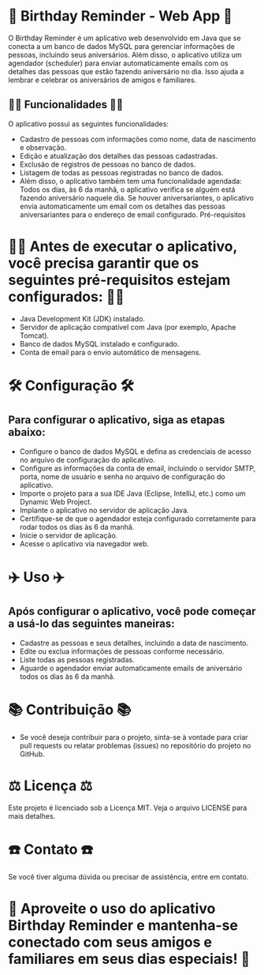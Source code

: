# 🥳 Birthday Reminder - Web App 🥳 
O Birthday Reminder é um aplicativo web desenvolvido em Java que se conecta a um banco de dados MySQL para gerenciar informações de pessoas, incluindo seus aniversários. Além disso, o aplicativo utiliza um agendador (scheduler) para enviar automaticamente emails com os detalhes das pessoas que estão fazendo aniversário no dia. Isso ajuda a lembrar e celebrar os aniversários de amigos e familiares.

## 🕵️‍♂️ Funcionalidades 🕵️‍♂️
O aplicativo possui as seguintes funcionalidades:

* Cadastro de pessoas com informações como nome, data de nascimento e observação.
* Edição e atualização dos detalhes das pessoas cadastradas.
* Exclusão de registros de pessoas no banco de dados.
* Listagem de todas as pessoas registradas no banco de dados.
* Além disso, o aplicativo também tem uma funcionalidade agendada:
Todos os dias, às 6 da manhã, o aplicativo verifica se alguém está fazendo aniversário naquele dia.
Se houver aniversariantes, o aplicativo envia automaticamente um email com os detalhes das pessoas aniversariantes para o endereço de email configurado.
Pré-requisitos


# 🧑‍🔧 Antes de executar o aplicativo, você precisa garantir que os seguintes pré-requisitos estejam configurados: 🧑‍🔧

- Java Development Kit (JDK) instalado.
- Servidor de aplicação compatível com Java (por exemplo, Apache Tomcat).
- Banco de dados MySQL instalado e configurado.
- Conta de email para o envio automático de mensagens.


# 🛠 Configuração 🛠
## Para configurar o aplicativo, siga as etapas abaixo:
- Configure o banco de dados MySQL e defina as credenciais de acesso no arquivo de configuração do aplicativo.
- Configure as informações da conta de email, incluindo o servidor SMTP, porta, nome de usuário e senha no arquivo de configuração do aplicativo.
- Importe o projeto para a sua IDE Java (Eclipse, IntelliJ, etc.) como um Dynamic Web Project.
- Implante o aplicativo no servidor de aplicação Java.
- Certifique-se de que o agendador esteja configurado corretamente para rodar todos os dias às 6 da manhã.
- Inicie o servidor de aplicação.
- Acesse o aplicativo via navegador web.

# ✈️ Uso ✈️
## Após configurar o aplicativo, você pode começar a usá-lo das seguintes maneiras:

- Cadastre as pessoas e seus detalhes, incluindo a data de nascimento.
- Edite ou exclua informações de pessoas conforme necessário.
- Liste todas as pessoas registradas.
- Aguarde o agendador enviar automaticamente emails de aniversário todos os dias às 6 da manhã.

# 📚 Contribuição 📚
- Se você deseja contribuir para o projeto, sinta-se à vontade para criar pull requests ou relatar problemas (issues) no repositório do projeto no GitHub.

# ⚖️ Licença ⚖️
Este projeto é licenciado sob a Licença MIT. Veja o arquivo LICENSE para mais detalhes.

# ☎️ Contato ☎️ 
Se você tiver alguma dúvida ou precisar de assistência, entre em contato.

# 📅 Aproveite o uso do aplicativo Birthday Reminder e mantenha-se conectado com seus amigos e familiares em seus dias especiais! 📅
